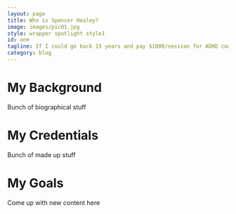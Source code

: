 ```yaml
---
layout: page
title: Who is Spencer Healey?
image: images/pic01.jpg
style: wrapper spotlight style1
id: one
tagline: If I could go back 15 years and pay $1000/session for ADHD coaching, I would do it. I spent the first half of my life wasting time doing a thousand random things badly and never doing anything well. It was only after I had scrounged my way through a graduate degree that I found myself in an ADHD coaching office where my life completely changed.
category: blog
---
```

# My Background

Bunch of biographical stuff

# My Credentials

Bunch of made up stuff

# My Goals

Come up with new content here
